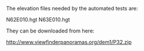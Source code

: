 The elevation files needed by the automated tests are:

N62E010.hgt
N63E010.hgt

They can be downloaded from here:

http://www.viewfinderpanoramas.org/dem1/P32.zip

